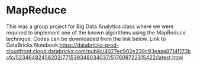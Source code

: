 # MapReduce
This was a group project for Big Data Analytics class where we were required to implement one of the known algorithms using the MapReduce technique. Codes can be downloaded from the link below. 
Link to DataBricks Notebook:https://databricks-prod-cloudfront.cloud.databricks.com/public/4027ec902e239c93eaaa8714f173bcfc/52346482458202/771539348034037/517609722315422/latest.html

